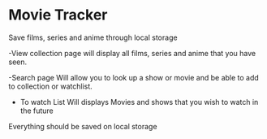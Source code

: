 # Movie Tracker

Save films, series and anime through local storage


-View collection page
will display all films, series and anime that you have seen.

-Search page
Will allow you to look up a show or movie and be able to add to collection or watchlist.

- To watch List
Will displays Movies and shows that you wish to watch in the future



Everything should be saved on local storage